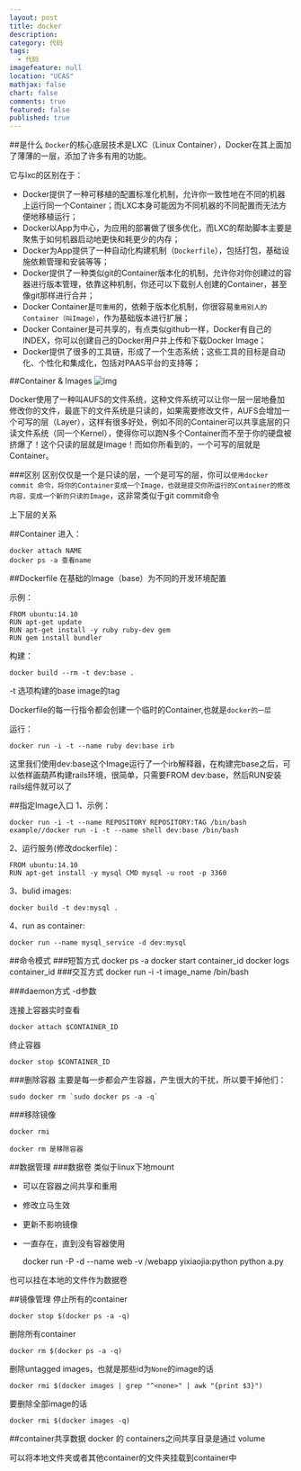 ```yaml
---
layout: post
title: docker
description: 
category: 代码
tags: 
  - 代码
imagefeature: null
location: "UCAS"
mathjax: false
chart: false
comments: true
featured: false
published: true
---
```

##是什么
`Docker`的核心底层技术是LXC（Linux Container），Docker在其上面加了薄薄的一层，添加了许多有用的功能。

它与lxc的区别在于：

*	Docker提供了一种可移植的配置标准化机制，允许你一致性地在不同的机器上运行同一个Container；而LXC本身可能因为不同机器的不同配置而无法方便地移植运行；
*	Docker以App为中心，为应用的部署做了很多优化，而LXC的帮助脚本主要是聚焦于如何机器启动地更快和耗更少的内存；
*	Docker为App提供了一种自动化构建机制（`Dockerfile`），包括打包，基础设施依赖管理和安装等等；
*	Docker提供了一种类似git的Container版本化的机制，允许你对你创建过的容器进行版本管理，依靠这种机制，你还可以下载别人创建的Container，甚至像git那样进行合并；
*	Docker Container是`可重用`的，依赖于版本化机制，你很容易`重用别人的Container（叫Image）`，作为基础版本进行扩展；
*	Docker Container是可共享的，有点类似github一样，Docker有自己的INDEX，你可以创建自己的Docker用户并上传和下载Docker Image；
*	Docker提供了很多的工具链，形成了一个生态系统；这些工具的目标是自动化、个性化和集成化，包括对PAAS平台的支持等；


##Container & Images
![img]()

Docker使用了一种叫AUFS的文件系统，这种文件系统可以让你一层一层地叠加修改你的文件，最底下的文件系统是只读的，如果需要修改文件，AUFS会增加一个可写的层（Layer），这样有很多好处，例如不同的Container可以共享底层的只读文件系统（同一个Kernel），使得你可以跑N多个Container而不至于你的硬盘被挤爆了！这个只读的层就是Image！而如你所看到的，一个可写的层就是Container。

###区别
区别仅仅是一个是只读的层，一个是可写的层，你可以`使用docker commit 命令，将你的Container变成一个Image，也就是提交你所运行的Container的修改内容，变成一个新的只读的Image`，这非常类似于git commit命令

上下层的关系

##Container
进入：

	docker attach NAME
	docker ps -a 查看name
	

##Dockerfile
在基础的Image（base）为不同的开发环境配置

示例：

	FROM ubuntu:14.10 
	RUN apt-get update 
	RUN apt-get install -y ruby ruby-dev gem 
	RUN gem install bundler 

构建：

	docker build --rm -t dev:base . 

-t 选项构建的base image的tag

Dockerfile的每一行指令都会创建一个临时的Container,也就是`docker的一层`

运行：


	docker run -i -t --name ruby dev:base irb 


这里我们使用dev:base这个Image运行了一个irb解释器，在构建完base之后，可以依样画葫芦构建rails环境，很简单，只需要FROM dev:base，然后RUN安装rails组件就可以了



##指定Image入口
1、示例：

	docker run -i -t --name REPOSITORY REPOSITORY:TAG /bin/bash
	example//docker run -i -t --name shell dev:base /bin/bash 
	
2、运行服务(修改dockerfile)：
	
	FROM ubuntu:14.10 
	RUN apt-get install -y mysql CMD mysql -u root -p 3360
	
3、bulid images:

	docker build -t dev:mysql . 
	
4、run as container:

	docker run --name mysql_service -d dev:mysql 
	
##命令模式
###短暂方式
	docker ps -a
	docker start container_id
	docker logs container_id
###交互方式
	docker run -i -t image_name /bin/bash
	
###daemon方式
	-d参数
	
连接上容器实时查看
	
	docker attach $CONTAINER_ID
	
终止容器

	docker stop $CONTAINER_ID
	
###删除容器
主要是每一步都会产生容器，产生很大的干扰，所以要干掉他们：

	sudo docker rm `sudo docker ps -a -q`
	
###移除镜像

	docker rmi
	
	docker rm 是移除容器

##数据管理
###数据卷
类似于linux下地mount

*	可以在容器之间共享和重用
*	修改立马生效
*	更新不影响镜像
*	一直存在，直到没有容器使用

	docker run -P -d --name web -v /webapp yixiaojia:python python a.py

也可以挂在本地的文件作为数据卷


##镜像管理
停止所有的container

	docker stop $(docker ps -a -q)
	
删除所有container

	docker rm $(docker ps -a -q)
	
删除untagged images，也就是那些id为`None`的image的话

	docker rmi $(docker images | grep "^<none>" | awk "{print $3}")
	
要删除全部image的话

	docker rmi $(docker images -q)	


##container共享数据
docker 的 containers之间共享目录是通过 volume 

可以将本地文件夹或者其他container的文件夹挂载到container中






